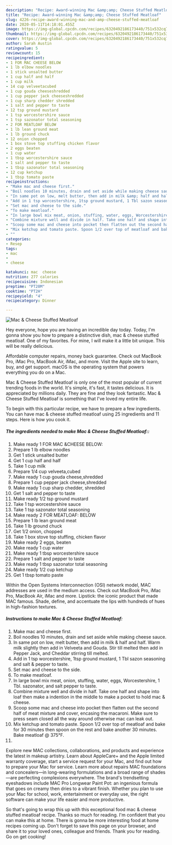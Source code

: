 ```yaml
---
description: "Recipe: Award-winning Mac &amp;amp; Cheese Stuffed Meatloaf"
title: "Recipe: Award-winning Mac &amp;amp; Cheese Stuffed Meatloaf"
slug: 4226-recipe-award-winning-mac-and-amp-cheese-stuffed-meatloaf
date: 2020-05-11T14:18:01.455Z
image: https://img-global.cpcdn.com/recipes/6320492186173440/751x532cq70/mac-cheese-stuffed-meatloaf-recipe-main-photo.jpg
thumbnail: https://img-global.cpcdn.com/recipes/6320492186173440/751x532cq70/mac-cheese-stuffed-meatloaf-recipe-main-photo.jpg
cover: https://img-global.cpcdn.com/recipes/6320492186173440/751x532cq70/mac-cheese-stuffed-meatloaf-recipe-main-photo.jpg
author: Sarah Austin
ratingvalue: 5
reviewcount: 15
recipeingredient:
- 1 FOR MAC CHEESE BELOW
- 1 lb elbow noodles
- 1 stick unsalted butter
- 1 cup half and half
- 1 cup milk
- 14 cup velveetacubed
- 1 cup gouda cheeseshredded
- 1 cup pepper jack cheeseshredded
- 1 cup sharp chedder shredded
- 1 salt and pepper to taste
- 12 tsp ground mustard
- 1 tsp worcestershire sauce
- 1 tsp sazonator total seasoning
- 2 FOR MEATLOAF BELOW
- 1 lb lean ground meat
- 1 lb ground chuck
- 12 onion chopped
- 1 box stove top stuffing chicken flavor
- 2 eggs beaten
- 1 cup water
- 1 tbsp worcestershire sauce
- 1 salt and pepper to taste
- 1 tbsp sazonator total seasoning
- 12 cup ketchup
- 1 tbsp tomato paste
recipeinstructions:
- "Make mac and cheese first."
- "Boil noodles 10 minutes, drain and set aside while making cheese sauce."
- "In same pot on low, melt butter, then add in milk &amp; half and half. Warm milk slightly then add in Velveeta and Gouda. Stir till melted then add in Pepper Jack, and Cheddar stirring till melted."
- "Add in 1 tsp worcestershire, 1tsp ground mustard, 1 Tbl sazon seasoning and salt &amp; pepper to taste."
- "Set mac and cheese to the side."
- "To make meatloaf."
- "In large bowl mix meat, onion, stuffing, water, eggs, Worcestershire, 1 Tbl. sazonator, and salt pepper to taste."
- "Combine mixture well and divide in half. Take one half and shape into loaf then make a indention in the middle to make a pocket to hold mac &amp; cheese."
- "Scoop some mac and cheese into pocket then flatten out the second half of meat mixture and cover, encasing the macaroni. Make sure to press seam closed all the way around otherwise mac can leak out."
- "Mix ketchup and tomato paste. Spoon 1/2 over top of meatloaf and bake for 30 minutes then spoon on the rest and bake another 30 minutes. Bake meatloaf @ 375°F."
- ""
categories:
- Resep
tags:
- mac
- 
- cheese

katakunci: mac  cheese
nutrition: 277 calories
recipecuisine: Indonesian
preptime: "PT20M"
cooktime: "PT2H"
recipeyield: "4"
recipecategory: Dinner

---
```



![Mac &amp; Cheese Stuffed Meatloaf](https://img-global.cpcdn.com/recipes/6320492186173440/751x532cq70/mac-cheese-stuffed-meatloaf-recipe-main-photo.jpg)

Hey everyone, hope you are having an incredible day today. Today, I'm gonna show you how to prepare a distinctive dish, mac &amp; cheese stuffed meatloaf. One of my favorites. For mine, I will make it a little bit unique. This will be really delicious.

Affordable computer repairs, money back guarantee. Check out MacBook Pro, iMac Pro, MacBook Air, iMac, and more. Visit the Apple site to learn, buy, and get support. macOS is the operating system that powers everything you do on a Mac.

Mac &amp; Cheese Stuffed Meatloaf is only one of the most popular of current trending foods in the world. It's simple, it's fast, it tastes delicious. It is appreciated by millions daily. They are fine and they look fantastic. Mac &amp; Cheese Stuffed Meatloaf is something that I've loved my entire life.


To begin with this particular recipe, we have to prepare a few ingredients. You can have mac &amp; cheese stuffed meatloaf using 25 ingredients and 11 steps. Here is how you cook it.

##### The ingredients needed to make Mac &amp; Cheese Stuffed Meatloaf::

1. Make ready 1 FOR MAC &amp;CHEESE BELOW:
1. Prepare 1 lb elbow noodles
1. Get 1 stick unsalted butter
1. Get 1 cup half and half
1. Take 1 cup milk
1. Prepare 1/4 cup velveeta,cubed
1. Make ready 1 cup gouda cheese,shredded
1. Prepare 1 cup pepper jack cheese,shredded
1. Make ready 1 cup sharp chedder, shredded
1. Get 1 salt and pepper to taste
1. Make ready 1/2 tsp ground mustard
1. Take 1 tsp worcestershire sauce
1. Take 1 tsp sazonator total seasoning
1. Make ready 2 FOR MEATLOAF: BELOW
1. Prepare 1 lb lean ground meat
1. Take 1 lb ground chuck
1. Get 1/2 onion, chopped
1. Take 1 box stove top stuffing, chicken flavor
1. Make ready 2 eggs, beaten
1. Make ready 1 cup water
1. Make ready 1 tbsp worcestershire sauce
1. Prepare 1 salt and pepper to taste
1. Make ready 1 tbsp sazonator total seasoning
1. Make ready 1/2 cup ketchup
1. Get 1 tbsp tomato paste


Within the Open Systems Interconnection (OSI) network model, MAC addresses are used in the medium access. Check out MacBook Pro, iMac Pro, MacBook Air, iMac and more. Lipstick: the iconic product that made MAC famous. Shade, define, and accentuate the lips with hundreds of hues in high-fashion textures. 

##### Instructions to make Mac &amp; Cheese Stuffed Meatloaf:

1. Make mac and cheese first.
1. Boil noodles 10 minutes, drain and set aside while making cheese sauce.
1. In same pot on low, melt butter, then add in milk &amp; half and half. Warm milk slightly then add in Velveeta and Gouda. Stir till melted then add in Pepper Jack, and Cheddar stirring till melted.
1. Add in 1 tsp worcestershire, 1tsp ground mustard, 1 Tbl sazon seasoning and salt &amp; pepper to taste.
1. Set mac and cheese to the side.
1. To make meatloaf.
1. In large bowl mix meat, onion, stuffing, water, eggs, Worcestershire, 1 Tbl. sazonator, and salt pepper to taste.
1. Combine mixture well and divide in half. Take one half and shape into loaf then make a indention in the middle to make a pocket to hold mac &amp; cheese.
1. Scoop some mac and cheese into pocket then flatten out the second half of meat mixture and cover, encasing the macaroni. Make sure to press seam closed all the way around otherwise mac can leak out.
1. Mix ketchup and tomato paste. Spoon 1/2 over top of meatloaf and bake for 30 minutes then spoon on the rest and bake another 30 minutes. Bake meatloaf @ 375°F.
1. 


Explore new MAC collections, collaborations, and products and experience the latest in makeup artistry. Learn about AppleCare+ and the Apple limited warranty coverage, start a service request for your Mac, and find out how to prepare your Mac for service. Learn more about repairs MAC foundations and concealers—in long-wearing formulations and a broad range of shades—are perfecting complexions everywhere. The brand&#39;s trendsetting eyeshadows include MAC Pro Longwear Paint Pot: an ingenious formula that goes on creamy then dries to a vibrant finish. Whether you plan to use your Mac for school, work, entertainment or everyday use, the right software can make your life easier and more productive. 

So that's going to wrap this up with this exceptional food mac &amp; cheese stuffed meatloaf recipe. Thanks so much for reading. I'm confident that you can make this at home. There is gonna be more interesting food at home recipes coming up. Don't forget to save this page on your browser, and share it to your loved ones, colleague and friends. Thank you for reading. Go on get cooking!
